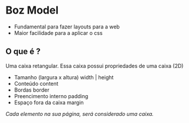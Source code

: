 # Boz Model 

- Fundamental para fazer layouts para a web
- Maior facilidade para a aplicar o css

## O que é ?

Uma caixa retangular.
Essa caixa possui propriedades de uma caixa (2D)

- Tamanho (largura x altura)      width | height
- Conteúdo                        content
- Bordas                          border
- Preencimento interno            padding
- Espaço fora da caixa            margin

*Cada elemento na sua página, será considerado uma caixa.*